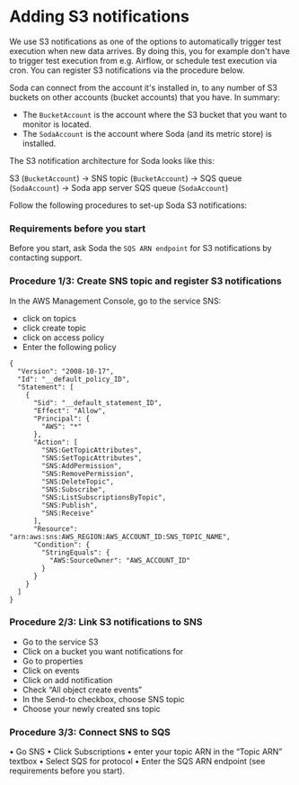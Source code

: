 # Adding S3 notifications

We use S3 notifications as one of the options to automatically trigger test execution when new data arrives. By doing this, you for example don't have to trigger test execution from e.g. Airflow, or schedule test execution via cron. You can register 
S3 notifications via the procedure below.

Soda can connect from the account it's installed in, to any number of S3 buckets on other accounts (bucket accounts) that you have. In summary:
* The `BucketAccount` is the account where the S3 bucket that you want to monitor is located.
* The `SodaAccount` is the account where Soda (and its metric store) is installed. 

The S3 notification architecture for Soda looks like this:

S3 (`BucketAccount`) -> SNS topic (`BucketAccount`) -> SQS queue (`SodaAccount`) -> Soda app server SQS queue (`SodaAccount`)

Follow the following procedures to set-up Soda S3 notifications:

### Requirements before you start

Before you start, ask Soda the `SQS ARN endpoint` for S3 notifications by contacting support.

### Procedure 1/3: Create SNS topic and register S3 notifications 

In the AWS Management Console, go to the service SNS:
* click on topics
* click create topic
* click on access policy
* Enter the following policy
```
{
  "Version": "2008-10-17",
  "Id": "__default_policy_ID",
  "Statement": [
    {
      "Sid": "__default_statement_ID",
      "Effect": "Allow",
      "Principal": {
        "AWS": "*"
      },
      "Action": [
        "SNS:GetTopicAttributes",
        "SNS:SetTopicAttributes",
        "SNS:AddPermission",
        "SNS:RemovePermission",
        "SNS:DeleteTopic",
        "SNS:Subscribe",
        "SNS:ListSubscriptionsByTopic",
        "SNS:Publish",
        "SNS:Receive"
      ],
      "Resource": "arn:aws:sns:AWS_REGION:AWS_ACCOUNT_ID:SNS_TOPIC_NAME",
      "Condition": {
        "StringEquals": {
          "AWS:SourceOwner": "AWS_ACCOUNT_ID"
        }
      }
    }
  ]
}
```

### Procedure 2/3: Link S3 notifications to SNS

* Go to the service S3
* Click on a bucket you want notifications for
* Go to properties
* Click on events
* Click on add notification
* Check “All object create events”
* In the Send-to checkbox, choose SNS topic
* Choose your newly created sns topic

### Procedure 3/3: Connect SNS to SQS

• Go SNS
• Click Subscriptions
• enter your topic ARN in the “Topic ARN” textbox
• Select SQS for protocol
• Enter the SQS ARN endpoint (see requirements before you start).

